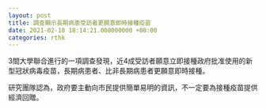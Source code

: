 ```yaml
---
layout: post
title: 調查顯示長期病患受訪者更願意即時接種疫苗
date: 2021-02-18 18:14:21.000000000 +08:00
categories: rthk
---
```


3間大學聯合進行的一項調查發現，近4成受訪者願意立即接種政府批准使用的新型冠狀病毒疫苗，長期病患者、比非長期病患者更願意即時接種。

研究團隊認為，政府要主動向市民提供簡單易明的資訊，不一定要為接種疫苗提供經濟回贈。
